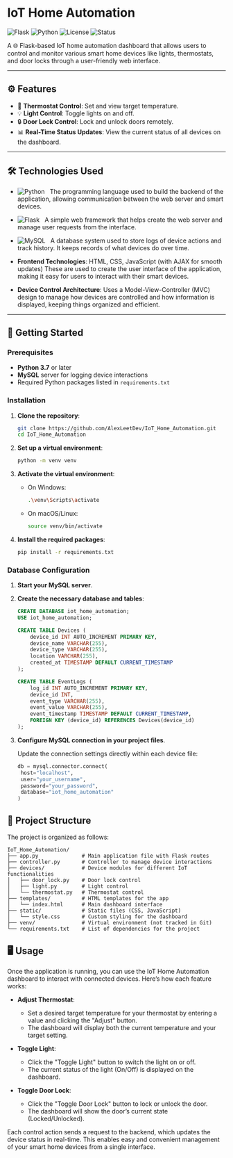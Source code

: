 # IoT Home Automation

![Flask](https://img.shields.io/badge/Flask-v1.1.2-blue) ![Python](https://img.shields.io/badge/Python-3.7%2B-blue) ![License](https://img.shields.io/badge/License-MIT-green) ![Status](https://img.shields.io/badge/Status-Active-success)

A 🌐 Flask-based IoT home automation dashboard that allows users to control and monitor various smart home devices like lights, thermostats, and door locks through a user-friendly web interface.

---

## ⚙️ Features

- 🏡 **Thermostat Control**: Set and view target temperature.
- 💡 **Light Control**: Toggle lights on and off.
- 🔒 **Door Lock Control**: Lock and unlock doors remotely.
- 📊 **Real-Time Status Updates**: View the current status of all devices on the dashboard.

---

## 🛠️ Technologies Used

- ![Python](https://img.shields.io/badge/Python-3.7%2B-blue)&nbsp;&nbsp;
  The programming language used to build the backend of the application, allowing communication between the web server and smart devices.
- ![Flask](https://img.shields.io/badge/Flask-v1.1.2-blue)&nbsp;&nbsp;
  A simple web framework that helps create the web server and manage user requests from the interface.
- ![MySQL](https://img.shields.io/badge/MySQL-8.0.39-blue)&nbsp;&nbsp;
  A database system used to store logs of device actions and track history. It keeps records of what devices do over time.

- **Frontend Technologies**:
  HTML, CSS, JavaScript (with AJAX for smooth updates)
  These are used to create the user interface of the application, making it easy for users to interact with their smart devices.

- **Device Control Architecture**:
  Uses a Model-View-Controller (MVC) design to manage how devices are controlled and how information is displayed, keeping things organized and efficient.

---

## 🚀 Getting Started

### Prerequisites

- **Python 3.7** or later
- **MySQL** server for logging device interactions
- Required Python packages listed in `requirements.txt`

### Installation

1. **Clone the repository**:

   ```bash
   git clone https://github.com/AlexLeetDev/IoT_Home_Automation.git
   cd IoT_Home_Automation
   ```

2. **Set up a virtual environment**:

   ```bash
   python -m venv venv
   ```

3. **Activate the virtual environment**:
   - On Windows:

     ```bash
     .\venv\Scripts\activate
     ```

   - On macOS/Linux:

     ```bash
     source venv/bin/activate
     ```

4. **Install the required packages**:

   ```bash
   pip install -r requirements.txt
   ```

### Database Configuration

1. **Start your MySQL server**.
2. **Create the necessary database and tables**:

   ```sql
   CREATE DATABASE iot_home_automation;
   USE iot_home_automation;

   CREATE TABLE Devices (  
       device_id INT AUTO_INCREMENT PRIMARY KEY,  
       device_name VARCHAR(255),  
       device_type VARCHAR(255),  
       location VARCHAR(255),  
       created_at TIMESTAMP DEFAULT CURRENT_TIMESTAMP  
   );

   CREATE TABLE EventLogs (  
       log_id INT AUTO_INCREMENT PRIMARY KEY,  
       device_id INT,  
       event_type VARCHAR(255),  
       event_value VARCHAR(255),  
       event_timestamp TIMESTAMP DEFAULT CURRENT_TIMESTAMP,  
       FOREIGN KEY (device_id) REFERENCES Devices(device_id)  
   );
   ```

3. **Configure MySQL connection in your project files**.

   Update the connection settings directly within each device file:

   ```python
   db = mysql.connector.connect(
    host="localhost",
    user="your_username",
    password="your_password",
    database="iot_home_automation"
   )
   ```

## 📁 Project Structure

The project is organized as follows:

```plaintext
IoT_Home_Automation/
├── app.py              # Main application file with Flask routes
├── controller.py       # Controller to manage device interactions
├── devices/            # Device modules for different IoT functionalities
│   ├── door_lock.py    # Door lock control
│   ├── light.py        # Light control
│   └── thermostat.py   # Thermostat control
├── templates/          # HTML templates for the app
│   └── index.html      # Main dashboard interface
├── static/             # Static files (CSS, JavaScript)
│   └── style.css       # Custom styling for the dashboard
├── venv/               # Virtual environment (not tracked in Git)
└── requirements.txt    # List of dependencies for the project
```

## 🖥️ Usage

Once the application is running, you can use the IoT Home Automation dashboard to interact with connected devices. Here’s how each feature works:

- **Adjust Thermostat**:
  - Set a desired target temperature for your thermostat by entering a value and clicking the "Adjust" button.
  - The dashboard will display both the current temperature and your target setting.

- **Toggle Light**:
  - Click the "Toggle Light" button to switch the light on or off.
  - The current status of the light (On/Off) is displayed on the dashboard.

- **Toggle Door Lock**:
  - Click the "Toggle Door Lock" button to lock or unlock the door.
  - The dashboard will show the door’s current state (Locked/Unlocked).

Each control action sends a request to the backend, which updates the device status in real-time. This enables easy and convenient management of your smart home devices from a single interface.
